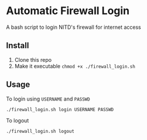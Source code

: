 # Automatic Firewall Login

A bash script to login NITD's firewall for internet access

## Install

1. Clone this repo
2. Make it executable `chmod +x ./firewall_login.sh`

## Usage

To login using `USERNAME` and `PASSWD`

```bash
./firewall_login.sh login USERNAME PASSWD
```

To logout

```bas
./firewall_login.sh logout
```
